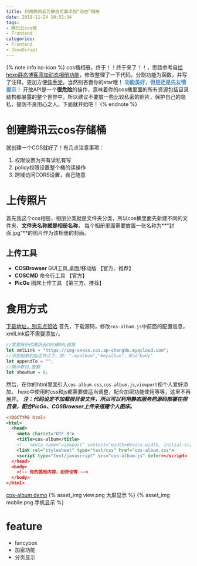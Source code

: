 ```yaml
---
title: 利用腾讯云为静态页面添加“动态”相册
date: 2019-11-24 10:52:34
tags:
- 腾讯云cos桶
- Frontend
categories:
- Frontend
- JavaScript
---
```


{% note info no-icon %}
cos桶相册，终于！！终于来了！！，思路参考自[给hexo静态博客添加动态相册功能](https://me.idealli.com/post/73ad4183.html)，修改整理了一下代码，分割功能为函数，并写了注释，更加方便[伸手党](https://github.com/Lruihao/cos-album)，当然别吝啬你的star哦！
**<span style="color: #428bca;">功能虽好，但是还是先友情提示！</span>**
开放API是一个**很危险**的操作，意味着你的cos桶里面的所有资源包括目录结构都暴露的整个世界中，所以建议不要放一些比较私密的照片，保护自己的隐私，提防不良用心之人。下面就开始吧！
{% endnote %}

<!--more-->

# 创建腾讯云cos存储桶
就创建一个COS就好了！有几点注意事项：
1. 权限设置为共有读私有写
2. policy权限设置整个桶的读操作
3. 跨域访问CORS设置，自己随意

# 上传照片
首先我这个cos相册，相册分类就是文件夹分类，所以cos桶里面先新建不同的文件夹，**文件夹名称就是相册名称**，
每个相册里面需要放置一张名称为**“封面.jpg”**的图片作为该相册的封面。
## 上传工具
- **COSBrowser** GUI工具,桌面/移动版 【官方、推荐】
- **COSCMD** 命令行工具 【官方】
- **PicGo** 图床上传工具 【第三方、推荐】

# 食用方式
<a href="https://github.com/Lruihao/cos-album" target="_blank" class="LinkCard">下载地址，别忘点赞哈</a>
首先，下载源码，修改`cos-album.js`中前面的配置信息，xmlLink后不需要添加`/`。
```js config
//需要解析的騰訊云COS桶XML鏈接
let xmlLink = "https://img-xxxxx.cos.ap-chengdu.myqcloud.com";
//添加相册到指定节点下，如: ".myalbum","#myalbum"，默认"body"
let appendTo = "";
//顯示數目,整數
let showNum = 8; 
```
然后，在你的html里面引入`cos-album.css`,`cos-album.js`,`viewport`视个人爱好添加。
hexo中使用时css和js都需要做适当调整，配合加密功能使用等等，这里不再展开。
***注：代码设定不加载根目录文件，所以可以利用静态服务把源码部署在根目录，配合PicGo、COSBrowser上传来搭建个人图床。***
```xml demo
<!DOCTYPE html>
<html>
  <head>
    <meta charset="UTF-8">
    <title>cos-album</title>
    <!-- <meta name="viewport" content="width=device-width, initial-scale=1.0"> -->
    <link rel="stylesheet" type="text/css" href="cos-album.css">
    <script type="text/javascript" src="cos-album.js" defer></script>
  </head>
  <body>
    <!-- 你的其他内容，如评论等 -->
  </body>
</html>
```
<a href="https://img.lruihao.cn" target="_blank" class="LinkCard">cos-album demo</a>
{% asset_img view.png 大屏显示 %}
{% asset_img mobile.png 手机显示 %}

# feature
- fancybox
- 加密功能
- 分页显示
